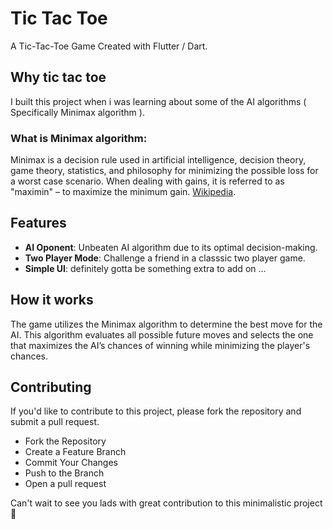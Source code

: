 # Tic Tac Toe

A Tic-Tac-Toe Game Created with Flutter / Dart.

## Why tic tac toe

I built this project when i was learning about some of the AI algorithms ( Specifically Minimax algorithm ).

### What is Minimax algorithm:

Minimax is a decision rule used in artificial intelligence, decision theory, game theory, statistics, and philosophy for minimizing the possible loss for a worst case scenario. When dealing with gains, it is referred to as "maximin" – to maximize the minimum gain. [Wikipedia](https://en.wikipedia.org/wiki/Minimax).

## Features

- **AI Oponent**: Unbeaten AI algorithm due to its optimal decision-making.
- **Two Player Mode**: Challenge a friend in a classsic two player game.
- **Simple UI**: definitely gotta be something extra to add on ...

## How it works
The game utilizes the Minimax algorithm to determine the best move for the AI. This algorithm evaluates all possible future moves and selects the one that maximizes the AI’s chances of winning while minimizing the player's chances.

## Contributing
If you'd like to contribute to this project, please fork the repository and submit a pull request.

- Fork the Repository
- Create a Feature Branch
- Commit Your Changes
- Push to the Branch
- Open a pull request

Can't wait to see you lads with great contribution to this minimalistic project👋
